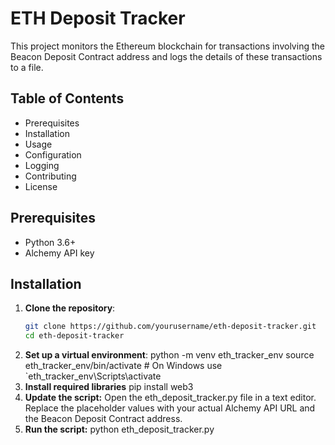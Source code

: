 # ETH Deposit Tracker

This project monitors the Ethereum blockchain for transactions involving the Beacon Deposit Contract address and logs the details of these transactions to a file.

## Table of Contents

- Prerequisites
- Installation
- Usage
- Configuration
- Logging
- Contributing
- License

## Prerequisites

- Python 3.6+
- Alchemy API key

## Installation

1. **Clone the repository**:
   ```bash
   git clone https://github.com/yourusername/eth-deposit-tracker.git
   cd eth-deposit-tracker
2. **Set up a virtual environment**:
   python -m venv eth_tracker_env
   source eth_tracker_env/bin/activate  # On Windows use `eth_tracker_env\Scripts\activate
3. **Install required libraries**
   pip install web3
4. **Update the script:**
   Open the eth_deposit_tracker.py file in a text editor.
   Replace the placeholder values with your actual Alchemy API URL and the Beacon Deposit Contract address.
5. **Run the script:**
   python eth_deposit_tracker.py



